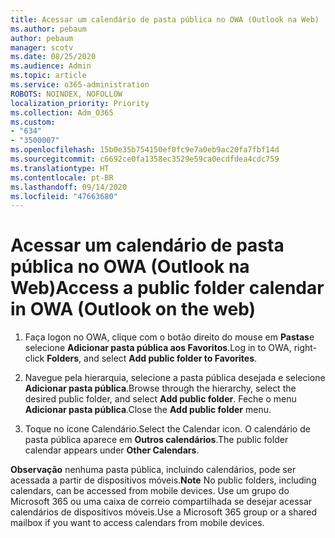 ```yaml
---
title: Acessar um calendário de pasta pública no OWA (Outlook na Web)
ms.author: pebaum
author: pebaum
manager: scotv
ms.date: 08/25/2020
ms.audience: Admin
ms.topic: article
ms.service: o365-administration
ROBOTS: NOINDEX, NOFOLLOW
localization_priority: Priority
ms.collection: Adm_O365
ms.custom:
- "634"
- "3500007"
ms.openlocfilehash: 15b0e35b754150ef0fc9e7a0eb9ac20fa7fbf14d
ms.sourcegitcommit: c6692ce0fa1358ec3529e59ca0ecdfdea4cdc759
ms.translationtype: HT
ms.contentlocale: pt-BR
ms.lasthandoff: 09/14/2020
ms.locfileid: "47663680"
---
```

# <a name="access-a-public-folder-calendar-in-owa-outlook-on-the-web"></a><span data-ttu-id="ccf71-102">Acessar um calendário de pasta pública no OWA (Outlook na Web)</span><span class="sxs-lookup"><span data-stu-id="ccf71-102">Access a public folder calendar in OWA (Outlook on the web)</span></span>

1. <span data-ttu-id="ccf71-103">Faça logon no OWA, clique com o botão direito do mouse em **Pastas**e selecione **Adicionar pasta pública aos Favoritos**.</span><span class="sxs-lookup"><span data-stu-id="ccf71-103">Log in to OWA, right-click **Folders**, and select **Add public folder to Favorites**.</span></span>

2. <span data-ttu-id="ccf71-104">Navegue pela hierarquia, selecione a pasta pública desejada e selecione **Adicionar pasta pública**.</span><span class="sxs-lookup"><span data-stu-id="ccf71-104">Browse through the hierarchy, select the desired public folder, and select **Add public folder**.</span></span> <span data-ttu-id="ccf71-105">Feche o menu **Adicionar pasta pública**.</span><span class="sxs-lookup"><span data-stu-id="ccf71-105">Close the **Add public folder** menu.</span></span>  

3. <span data-ttu-id="ccf71-106">Toque no ícone Calendário.</span><span class="sxs-lookup"><span data-stu-id="ccf71-106">Select the Calendar icon.</span></span> <span data-ttu-id="ccf71-107">O calendário de pasta pública aparece em **Outros calendários**.</span><span class="sxs-lookup"><span data-stu-id="ccf71-107">The public folder calendar appears under **Other Calendars**.</span></span>  

<span data-ttu-id="ccf71-108">**Observação** nenhuma pasta pública, incluindo calendários, pode ser acessada a partir de dispositivos móveis.</span><span class="sxs-lookup"><span data-stu-id="ccf71-108">**Note** No public folders, including calendars, can be accessed from mobile devices.</span></span> <span data-ttu-id="ccf71-109">Use um grupo do Microsoft 365 ou uma caixa de correio compartilhada se desejar acessar calendários de dispositivos móveis.</span><span class="sxs-lookup"><span data-stu-id="ccf71-109">Use a Microsoft 365 group or a shared mailbox if you want to access calendars from mobile devices.</span></span>